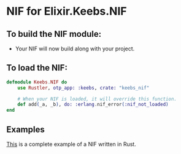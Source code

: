 # NIF for Elixir.Keebs.NIF

## To build the NIF module:

- Your NIF will now build along with your project.

## To load the NIF:

```elixir
defmodule Keebs.NIF do
    use Rustler, otp_app: :keebs, crate: "keebs_nif"

    # When your NIF is loaded, it will override this function.
    def add(_a, _b), do: :erlang.nif_error(:nif_not_loaded)
end
```

## Examples

[This](https://github.com/hansihe/NifIo) is a complete example of a NIF written in Rust.
